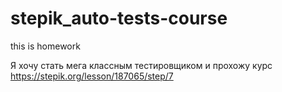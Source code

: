 # stepik_auto-tests-course
this is homework

Я хочу стать мега классным тестировщиком и прохожу курс https://stepik.org/lesson/187065/step/7
